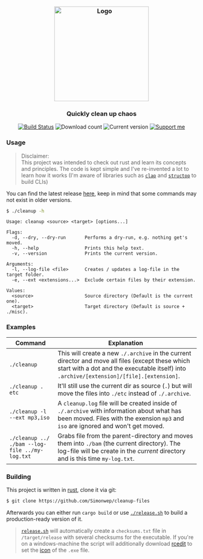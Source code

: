<h3 align="center">
    <img src="https://user-images.githubusercontent.com/30767528/73660959-80056800-4699-11ea-8516-4ec50f0e675b.png" width="250" alt="Logo">
</h3>

<h3 align="center">
    Quickly clean up chaos
</h3>

<p align="center">
  <a href="https://travis-ci.org/Simonwep/cleanup-files"><img
     alt="Build Status"
     src="https://img.shields.io/travis/Simonwep/cleanup-files.svg?style=popout-square"></a>
  <img
     alt="Download count"
     src="https://img.shields.io/github/downloads/Simonwep/cleanup-files/latest/total.svg?color=1C77D8&style=popout-square"/>
  <img alt="Current version"
       src="https://img.shields.io/github/tag/Simonwep/cleanup-files.svg?color=2D8ECE&label=version&style=flat-square">
  <a href="https://github.com/sponsors/Simonwep"><img
     alt="Support me"
     src="https://img.shields.io/badge/github-support-3498DB.svg?style=popout-square"></a>
</p>

### Usage
> Disclaimer:  
> This project was intended to check out rust and learn its concepts and principles. The code is kept simple and I've re-invented a lot 
> to learn how it works (I'm aware of libraries such as [`clap`](https://github.com/clap-rs/clap) and [`structop`](https://github.com/TeXitoi/structopt) to build CLIs)

You can find the latest release [here](releases), keep in mind that some commands may not exist
in older versions.

```bash
$ ./cleanup -h
```

```
Usage: cleanup <source> <target> [options...]

Flags:
  -d, --dry, --dry-run       Performs a dry-run, e.g. nothing get's moved.
  -h, --help                 Prints this help text.
  -v, --version              Prints the current version.

Arguments:
  -l, --log-file <file>      Creates / updates a log-file in the target folder.
  -e, --ext <extensions...>  Exclude certain files by their extension.

Values:
  <source>                   Source directory (Default is the current one).
  <target>                   Target directory (Default is source + ./misc).
```

### Examples
| Command | Explanation |
| ------- | ----------- |
| `./cleanup` | This will create a new `./.archive` in the current director and move all files (except these which start with a dot and the executable itself) into `.archive/[extension]/[file].[extension]`. |
| `./cleanup . etc` | It'll still use the current dir as source (`.`) but will move the files into `./etc` instead of `./.archive`.|
| `./cleanup -l --ext mp3,iso` | A `cleanup.log` file will be created inside of `./.archive` with information about what has been moved. Files with the exension `mp3` and `iso` are ignored and won't get moved. |
| `./cleanup ../ ./bam --log-file ../my-log.txt` | Grabs file from the parent-directory and moves them into `./bam` (the current directory). The log-file will be create in the _current_ directory and is this time `my-log.txt`. |

### Building
This project is written in [rust](https://www.rust-lang.org), clone it via git: 
```bash
$ git clone https://github.com/Simonwep/cleanup-files
```

Afterwards you can either run `cargo build` or use [`./release.sh`](release.sh) to build a production-ready version of it.

> [`release.sh`](release.sh) will automatically create a `checksums.txt` file in `/target/release` with several checksums for the executable. If you're on a
windows-machine the script will additionally download [rcedit](https://github.com/electron/rcedit) to set the [icon](icon.ico) of the `.exe` file.
